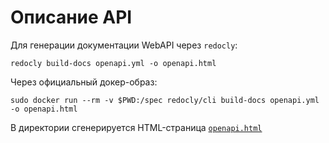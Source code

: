 # Описание API
Для генерации документации WebAPI через `redocly`:
```
redocly build-docs openapi.yml -o openapi.html
```
Через официальный докер-образ:
```
sudo docker run --rm -v $PWD:/spec redocly/cli build-docs openapi.yml -o openapi.html
```

В директории сгенерируется HTML-страница [`openapi.html`](openapi.html)
